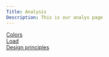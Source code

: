 ```yaml
---
Title: Analysis
Description: This is our analys page
---
```

<div class="analysis">
    <a href="%base_url%/analysis/01_colors" title="Page to color analysis">Colors</a> <br>
    <a href="%base_url%/analysis/02_load" title="Page to Loading analysis">Load</a> <br>
    <a href="%base_url%/analysis/03_design_principles" title="Page to Design principles analysis">Design principles</a>
</div>